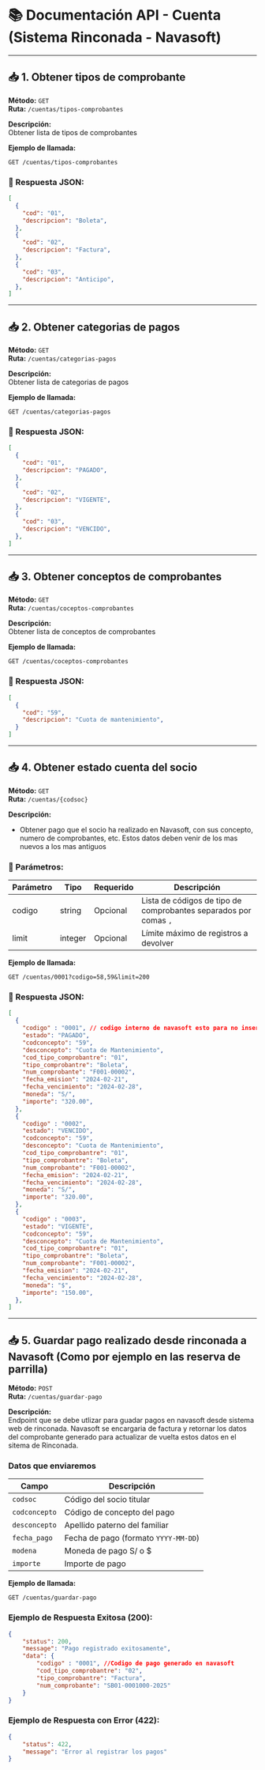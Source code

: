 # 📚 Documentación API - Cuenta (Sistema Rinconada - Navasoft)
---

## 📥 1. Obtener tipos de comprobante

**Método:** `GET`  
**Ruta:** `/cuentas/tipos-comprobantes`

**Descripción:**  
Obtener lista de tipos de comprobantes

**Ejemplo de llamada:**
```
GET /cuentas/tipos-comprobantes
```

### 🔸 Respuesta JSON:
```json
[
  {
    "cod": "01",
    "descripcion": "Boleta",
  },
  {
    "cod": "02",
    "descripcion": "Factura",
  },
  {
    "cod": "03",
    "descripcion": "Anticipo",
  },
]
```
---

## 📥 2. Obtener categorias de pagos

**Método:** `GET`  
**Ruta:** `/cuentas/categorias-pagos`

**Descripción:**  
Obtener lista de categorias de pagos

**Ejemplo de llamada:**
```
GET /cuentas/categorias-pagos
```

### 🔸 Respuesta JSON:
```json
[
  {
    "cod": "01",
    "descripcion": "PAGADO",
  },
  {
    "cod": "02",
    "descripcion": "VIGENTE",
  },
  {
    "cod": "03",
    "descripcion": "VENCIDO",
  },
]
```
---

## 📥 3. Obtener conceptos de comprobantes

**Método:** `GET`  
**Ruta:** `/cuentas/coceptos-comprobantes`

**Descripción:**  
Obtener lista de conceptos de comprobantes


**Ejemplo de llamada:**
```
GET /cuentas/coceptos-comprobantes
```

### 🔸 Respuesta JSON:
```json
[
  {
    "cod": "59",
    "descripcion": "Cuota de mantenimiento",
  }
]
```
---

## 📥 4. Obtener estado cuenta del socio 

**Método:** `GET`  
**Ruta:** `/cuentas/{codsoc}`

**Descripción:**  
- Obtener pago que el socio ha realizado en Navasoft, con sus concepto, numero de comprobantes, etc.
Estos datos deben venir de los mas nuevos a los mas antiguos

### 🔹 Parámetros:

| Parámetro | Tipo    | Requerido | Descripción                                                     |
|-----------|---------|-----------|-----------------------------------------------------------------|
| codigo    | string  | Opcional  | Lista de códigos de tipo de comprobantes separados por comas `,`|
| limit     | integer | Opcional  | Límite máximo de registros a devolver                           |

**Ejemplo de llamada:**
```
GET /cuentas/0001?codigo=58,59&limit=200
```

### 🔸 Respuesta JSON:
```json
[
  {
    "codigo" : "0001", // codigo interno de navasoft esto para no insertar datos repetidos
    "estado": "PAGADO",
    "codconcepto": "59",
    "desconcepto": "Cuota de Mantenimiento",
    "cod_tipo_comprobantre": "01",
    "tipo_comprobantre": "Boleta",
    "num_comprobante": "F001-00002",
    "fecha_emision": "2024-02-21",
    "fecha_vencimiento": "2024-02-28",
    "moneda": "S/",
    "importe": "320.00",
  },
  {
    "codigo" : "0002",
    "estado": "VENCIDO",
    "codconcepto": "59",
    "desconcepto": "Cuota de Mantenimiento",
    "cod_tipo_comprobantre": "01",
    "tipo_comprobantre": "Boleta",
    "num_comprobante": "F001-00002",
    "fecha_emision": "2024-02-21",
    "fecha_vencimiento": "2024-02-28",
    "moneda": "S/",
    "importe": "320.00",
  },
  {
    "codigo" : "0003",
    "estado": "VIGENTE",
    "codconcepto": "59",
    "desconcepto": "Cuota de Mantenimiento",
    "cod_tipo_comprobantre": "01",
    "tipo_comprobantre": "Boleta",
    "num_comprobante": "F001-00002",
    "fecha_emision": "2024-02-21",
    "fecha_vencimiento": "2024-02-28",
    "moneda": "$",
    "importe": "150.00",
  },
]
```
---

## 📥 5. Guardar pago realizado desde rinconada  a Navasoft (Como por ejemplo en las reserva de parrilla)

**Método:** `POST`  
**Ruta:** `/cuentas/guardar-pago`

**Descripción:**  
Endpoint que se debe utlizar para guadar pagos en navasoft desde sistema web de rinconada. Navasoft se encargaria de factura y retornar los datos del comprobante generado para actualizar de vuelta estos datos en el sitema de Rinconada.

### Datos que enviaremos

| Campo              | Descripción                                                  |
|--------------------|--------------------------------------------------------------|
| `codsoc`           | Código del socio titular                                     |
| `codconcepto`      | Código de concepto del pago                                  |
| `desconcepto`      | Apellido paterno del familiar                                |
| `fecha_pago`       | Fecha de pago (formato `YYYY-MM-DD`)                         |
| `modena`           | Moneda de pago S/ o $                                        |
| `importe`          | Importe de pago                                              |

**Ejemplo de llamada:**
```
GET /cuentas/guardar-pago
```

### Ejemplo de Respuesta Exitosa (200):
```json
{
    "status": 200,
    "message": "Pago registrado exitosamente",
    "data": {
        "codigo" : "0001", //Codigo de pago generado en navasoft
        "cod_tipo_comprobantre": "02",
        "tipo_comprobantre": "Factura",
        "num_comprobante": "SB01-0001000-2025"
    }
}
```

### Ejemplo de Respuesta con Error (422):
```json
{
    "status": 422,
    "message": "Error al registrar los pagos"
}
```